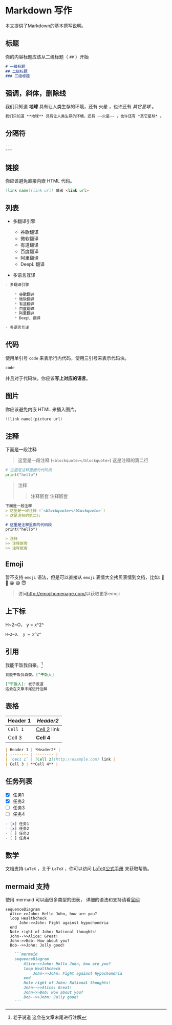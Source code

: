 # Markdown 写作

本文提供了Markdown的基本撰写说明。

## 标题

你的内容标题应该从二级标题（ `##` ）开始

```markdown
# 一级标题
## 二级标题
### 三级标题
```

## 强调，斜体，删除线

我们只知道 **地球** 具有让人类生存的环境，还有 ~~火星~~ ，也许还有 *其它星球* 。

```markdown
我们只知道 **地球** 具有让人类生存的环境，还有 ~~火星~~ ，也许还有 *其它星球* 。
```

## 分隔符

```markdown
---
***
```

## 链接

你应该避免直接内嵌 HTML 代码。

```markdown
[link name](link url) 或者 <link url>
```

## 列表

- 多翻译引擎
  
    * 谷歌翻译
    * 微软翻译
    * 有道翻译
    * 百度翻译
    * 阿里翻译
    * DeepL 翻译

- 多语言互译

```markdown
- 多翻译引擎
  
    * 谷歌翻译
    * 微软翻译
    * 有道翻译
    * 百度翻译
    * 阿里翻译
    * DeepL 翻译

- 多语言互译
```

## 代码

使用单引号 `code` 来表示行内代码，使用三引号来表示代码块。

```java
code
```

并且对于代码块，你应该**写上对应的语言**。

## 图片

你应该避免内嵌 HTML 来插入图片。

```java
![link name](picture url)
```

## 注释

下面是一段注释
> 这里是一段注释 (`<blockquote></blockquote>`)
> 这是注释的第二行

```python
# 这里是注释里面的代码段
print("hello")
```

> 注释
>> 注释嵌套
>> 注释嵌套

```markdown
下面是一段注释
> 这里是一段注释 (`<blockquote></blockquote>`)
> 这是注释的第二行

# 这里是注释里面的代码段
print("hello")

> 注释
>> 注释嵌套
>> 注释嵌套
```

## Emoji

暂不支持 `emoji` 语法，但是可以直接从 `emoji` 表情大全拷贝表情到文档，比如:
🍊 🍇 😀 😅 😇

> 访问<http://emojihomepage.com/>以获取更多emoji

## 上下标

H~2~O， y = x^2^

```markdown
H~2~O， y = x^2^
```

## 引用

我能干饭我自豪。[^干饭人]

[^干饭人]: 老子说道
这会在文章末尾进行注解

```markdown
我能干饭我自豪。[^干饭人]

[^干饭人]: 老子说道
这会在文章末尾进行注解
```

## 表格

| Header 1 | *Header2* |
| -------- | -------- |
| `Cell 1` | [Cell 2](http://example.com) link |
| Cell 3 | **Cell 4** |

```markdown
| Header 1 | *Header2* |
| -------- | -------- |
| `Cell 1` | [Cell 2](http://example.com) link |
| Cell 3 | **Cell 4** |
```

## 任务列表

- [x] 任务1
- [x] 任务2
- [ ] 任务3
- [ ] 任务4

```markdown
- [x] 任务1
- [x] 任务2
- [ ] 任务3
- [ ] 任务4
```

## 数学

文档支持 `LaTeX` ，关于 `LaTeX` ，你可以访问 [LaTeX公式手册](https://www.cnblogs.com/1024th/p/11623258.html) 来获取帮助。

## mermaid 支持

使用 mermaid 可以画很多类型的图表， 详细的语法和支持请看[官网](https://mermaid-js.github.io/)

```mermaid
sequenceDiagram
  Alice->>John: Hello John, how are you?
  loop Healthcheck
      John->>John: Fight against hypochondria
  end
  Note right of John: Rational thoughts!
  John-->>Alice: Great!
  John->>Bob: How about you?
  Bob-->>John: Jolly good!
```

```markdown
    ```mermaid
    sequenceDiagram
        Alice->>John: Hello John, how are you?
        loop Healthcheck
            John->>John: Fight against hypochondria
        end
        Note right of John: Rational thoughts!
        John-->>Alice: Great!
        John->>Bob: How about you?
        Bob-->>John: Jolly good!
    ```
```
